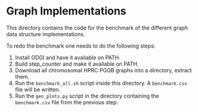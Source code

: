 # Graph Implementations
This directory contains the code for the benchmark of the different graph
data structure implementations.

To redo the benchmark one needs to do the following steps:

1. Install ODGI and have it available on PATH.
2. Build step_counter and make it available on PATH.
3. Download all chromosomal HPRC PGGB graphs into a directory, extract them.
4. Run the `benchmark_all.sh` script inside this directory. A `benchmark.csv` file will be written.
5. Run the `gen_plots.py` script in the directory containing the `benchmark.csv` file from the previous step.
